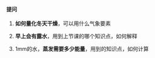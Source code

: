 <h4>提问</h4>

1. **如何量化冬天干燥**，可以用什么气象要素

2. **早上会有露水**，用到上节课的哪个知识点，如何解释

3. 1mm的水，**蒸发需要多少能量**，用到的知识点，如何计算

